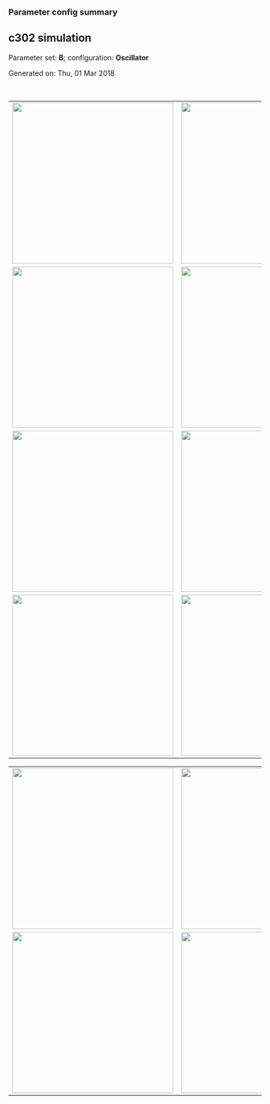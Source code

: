 ### Parameter config summary 
<h2>c302 simulation</h2>
<p>Parameter set: <b>B</b>; configuration: <b>Oscillator</b></p>
<p>Generated on: Thu, 01 Mar 2018</p><br/>
<table>

<tr>
  <td><a href="images/neurons_B_Oscillator.png"><img alt=" " src="images/neurons_B_Oscillator.png" height="320"/></a></td>
  <td><a href="images/traces_neuron_Oscillator_B.png"><img alt=" " src="images/traces_neuron_Oscillator_B.png" height="320"/></a></td>
</tr>

<tr>
  <td><a href="images/neuron_activity_B_Oscillator.png"><img alt=" " src="images/neuron_activity_B_Oscillator.png" height="320"/></a></td>
  <td><a href="images/traces_neuron_activity_Oscillator_B.png"><img alt=" " src="images/traces_neuron_activity_Oscillator_B.png" height="320"/></a></td>
</tr>

<tr>
  <td><a href="images/muscles_B_Oscillator.png"><img alt=" " src="images/muscles_B_Oscillator.png" height="320"/></a></td>
  <td><a href="images/traces_muscles_Oscillator_B.png"><img alt=" " src="images/traces_muscles_Oscillator_B.png" height="320"/></a></td>
</tr>

<tr>
  <td><a href="images/muscle_activity_B_Oscillator.png"><img alt=" " src="images/muscle_activity_B_Oscillator.png" height="320"/></a></td>
  <td><a href="images/traces_muscles_activity_Oscillator_B.png"><img alt=" " src="images/traces_muscles_activity_Oscillator_B.png" height="320"/></a></td>
</tr>
</table>
<table>

<tr><td><a href="images/c302_B_Oscillator_exc_to_neurons.png"><img alt=" " src="images/c302_B_Oscillator_exc_to_neurons.png" height="320"/></a></td>

  <td><a href="images/c302_B_Oscillator_inh_to_neurons.png"><img alt=" " src="images/c302_B_Oscillator_inh_to_neurons.png" height="320"/></a></td>

  <td><a href="images/c302_B_Oscillator_elec_neurons_neurons.png"><img alt=" " src="images/c302_B_Oscillator_elec_neurons_neurons.png" height="320"/></a></td></tr>

<tr><td><a href="images/c302_B_Oscillator_exc_to_muscles.png"><img alt=" " src="images/c302_B_Oscillator_exc_to_muscles.png" height="320"/></a></td>

  <td><a href="images/c302_B_Oscillator_inh_to_muscles.png"><img alt=" " src="images/c302_B_Oscillator_inh_to_muscles.png" height="320"/></a></td></tr>
</table>
